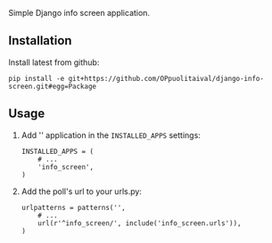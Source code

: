 Simple Django info screen application.

Installation
------------

Install latest from github:
```
pip install -e git+https://github.com/OPpuolitaival/django-info-screen.git#egg=Package
```

Usage
-----

1. Add '' application in the ``INSTALLED_APPS`` settings:

	```
	INSTALLED_APPS = (
    	# ...
    	'info_screen',
	)
	```

2. Add the poll's url to your urls.py:

	```
	urlpatterns = patterns('',
		# ...
    	url(r'^info_screen/', include('info_screen.urls')),
	)
	```
	
